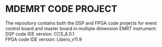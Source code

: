 # MDEMRT CODE PROJECT
The repository contains both the DSP and FPGA code projects for event control board and master board in multiple dimension EMRT instrument.  
DSP code IDE version: CCS_6.0.1  
FPGA code IDE version: Libero_v11.9
